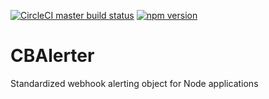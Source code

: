 [![CircleCI master build status](https://img.shields.io/circleci/project/github/unplgtc/CBAlerter/master.svg?label=master&logo=circleci)](https://circleci.com/gh/unplgtc/CBAlerter/tree/master)
[![npm version](https://img.shields.io/npm/v/@unplgtc/cbalerter.svg)](https://www.npmjs.com/package/@unplgtc/cbalerter)

# CBAlerter

Standardized webhook alerting object for Node applications
